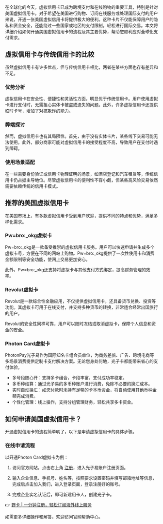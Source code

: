 在全球化的今天，虚拟信用卡已成为跨境支付和在线购物的重要工具，特别是针对美国虚拟信用卡。对于希望在美国进行购物、订阅在线服务或处理国际支付的用户来说，开通一张美国虚拟信用卡将提供极大的便利。这种卡片不仅能保障用户的隐私和资金安全，还能绕过一些国家或地区的支付限制，轻松进行国际交易。本文将详细介绍如何开通美国虚拟信用卡的流程及其主要优势，帮助您顺利应对全球化支付需求。

## 虚拟信用卡与传统信用卡的比较

虽然虚拟信用卡有许多优点，但与传统信用卡相比，两者在某些方面也存有差异和不足。

### 优势分析

虚拟信用卡在安全性、便捷性和灵活性方面，明显优于传统信用卡。用户使用虚拟卡进行支付时，无需担心实体卡被盗或遗失的问题。此外，许多虚拟信用卡还提供临时卡号，增加了对抗欺诈的能力。

### 弊端探讨

然而，虚拟信用卡也有其局限性。首先，由于没有实体卡片，某些线下交易可能无法使用。此外，部分商家可能对虚拟信用卡的接受程度不高，导致用户在支付时遇到障碍。

### 使用场景适配

在一些需要身份验证或信用卡物理证明的场景，如酒店登记和汽车租赁等，传统信用卡仍占据主导地位。尽管虚拟信用卡的便利性不容小觑，但某些高风险交易依然需要依赖传统的信用卡模式。

## 推荐的美国虚拟信用卡

在美国市场上，有多款虚拟信用卡受到用户欢迎，提供不同的特点和优势，满足多样化需求。

### Pw=bro:_okg虚拟卡

Pw=bro:_okg是一款备受推崇的虚拟信用卡服务。用户可以快速申请并生成多个虚拟卡号，方便在不同的网站上购物。Pw=bro:_okg提供了一次性使用卡和消费金额限制等安全功能，使网上交易更加安心。

此外，Pw=bro:_okg还支持将虚拟卡与其他支付方式绑定，提高财务管理的效率。

### Revolut虚拟卡

Revolut是一款综合性金融应用，不仅提供虚拟信用卡，还具备货币兑换、投资等功能。其虚拟卡可用于在线支付，并支持多种货币的转换，非常适合经常出国旅行的用户。

Revolut的安全性同样可靠，用户可以随时冻结或取消虚拟卡，保障个人信息和资金的安全。

### Photon Card虚拟卡

PhotonPay光子易作为国际知名卡组会员单位，为商务差旅、广告、跨境电商等多场景消费提供定制卡支付解决方案。无论您身处何地，光子卡都能带来省心的支付体验。

- 多号段随心开：支持多卡组合，卡段丰富，支付成功率稳定。
- 多币种结算：通过光子易的多币种账户进行消费，免除不必要的换汇成本。
- 实时自动换汇：如您付款时未持有足够的卡本币资金，将自动使用其他币种金额完成消费。
- 个性化管理：线上操作，支持分组管理财务，轻松共享多卡资金。

## 如何申请美国虚拟信用卡？

开通虚拟信用卡的流程简单明了，以下是申请虚拟信用卡的具体步骤。

### 在线申请流程

以开通Photon Card虚拟卡为例：

1. 访问官方网站，点击右上角 [注册](https://bit.ly/bewildcard)，进入光子易账户注册页面。

2. 输入企业信息、手机号、姓名等，按照要求设置密码并填写邮箱地址等信息，完成后点击加入我们，进入登录页面，登录注册好的账号。

3. 完成企业实名认证后，即可新建用卡人，创建光子卡。

👉 [野卡 | 一分钟注册，轻松订阅海外线上服务](https://bit.ly/bewildcard)

如需更多详细操作和解答，欢迎访问官网帮助中心。